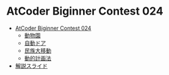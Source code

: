 AtCoder Biginner Contest 024
============================

- [AtCoder Biginner Contest 024](http://abc024.contest.atcoder.jp/)
    - [動物園](http://abc024.contest.atcoder.jp/tasks/abc024_1)
    - [自動ドア](http://abc024.contest.atcoder.jp/tasks/abc024_2)
    - [民族大移動](http://abc024.contest.atcoder.jp/tasks/abc024_3)
    - [動的計画法](http://abc024.contest.atcoder.jp/tasks/abc024_4)
- [解説スライド](http://www.slideshare.net/chokudai/abc024)

